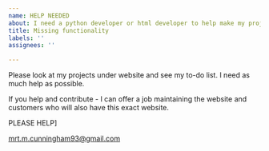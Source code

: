 ```yaml
---
name: HELP NEEDED
about: I need a python developer or html developer to help make my project work
title: Missing functionality
labels: ''
assignees: ''

---
```


Please look at my projects under website and see my to-do list. I need as much help as possible.

If you help and contribute - I can offer a job maintaining the website and customers who will also have this exact website. 

PLEASE HELP]

mrt.m.cunningham93@gmail.com

